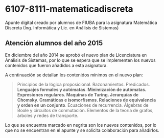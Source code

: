 # 6107-8111-matematicadiscreta
 Apunte digital creado por alumnos de FIUBA para la asignatura Matemática 
 Discreta (Ing. Informática y Lic. en Análisis de Sistemas)

## Atención alumnos del año 2015
En diciembre del año 2014 se aprobó el nuevo plan de Licenciatura en Análisis 
de Sistemas, por lo que se espera que se implementen los nuevos contenidos que 
fueron añadidos a esta asignatura.

A continuación se detallan los contenidos mínimos en el nuevo plan:
>Principios de la lógica proposicional. Razonamientos. Predicados. **Lenguajes 
formales y autómatas. Minimización de autómatas. Expresiones regulares. 
Maquinas de Turing. Jerarquías de Chomsky. Gramáticas e isomorfismos. 
Relaciones de equivalencia y orden en un conjunto**. Ecuaciones de 
recurrencia. Álgebras de Boole y circuitos de conmutación. Elementos de la 
teoría de grafos, árboles y redes de transporte.

Lo que se encuentra marcado en negrita son los nuevos contenidos, por lo que 
no se encuentran en el apunte y se solicita colaboración para añadirlos.
